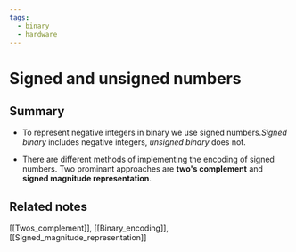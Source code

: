 ```yaml
---
tags:
  - binary
  - hardware
---
```


# Signed and unsigned numbers

## Summary

- To represent negative integers in binary we use signed numbers._Signed binary_
  includes negative integers, _unsigned binary_ does not.

- There are different methods of implementing the encoding of signed numbers.
  Two prominant approaches are **two's complement** and **signed magnitude
  representation**.

## Related notes

[[Twos_complement]], [[Binary_encoding]], [[Signed_magnitude_representation]]
